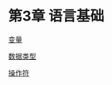 # 第3章 语言基础

[变量](变量%201f17dc39509a4b82b3c7d20008c250f6.md)

[数据类型](数据类型%20a260e99b6a064420a413aaa9309e07cb.md)

[操作符](操作符%201afa753f5dbe4f24b5f92a6026929f90.md)